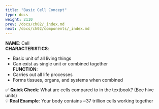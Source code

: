 ```yaml
---
title: "Basic Cell Concept"
type: docs
weight: 2110
prev: /docs/ch02/_index.md
next: /docs/ch02/components/_index.md
---
```


**NAME**: Cell  
**CHARACTERISTICS**:
- Basic unit of all living things  
- Can exist as single unit or combined together  
**FUNCTION**:
- Carries out all life processes  
- Forms tissues, organs, and systems when combined  

✅ **Quick Check**: What are cells compared to in the textbook? (Bee hive units)  
💡 **Real Example**: Your body contains ~37 trillion cells working together  
